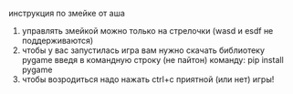 инструкция по змейке от аша
1. управлять змейкой можно только на стрелочки (wasd и esdf не поддерживаются)
2. чтобы у вас запустилась игра вам нужно скачать библиотеку pygame введя в командную строку (не пайтон) команду: pip install pygame
3. чтобы возродиться надо нажать ctrl+c
приятной (или нет) игры!
